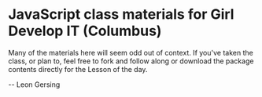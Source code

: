# JavaScript class materials for Girl Develop IT (Columbus)

Many of the materials here will seem odd out of context. If you've taken the class, or plan to, feel free to fork and follow along or download the package contents directly for the Lesson of the day. 

-- Leon Gersing